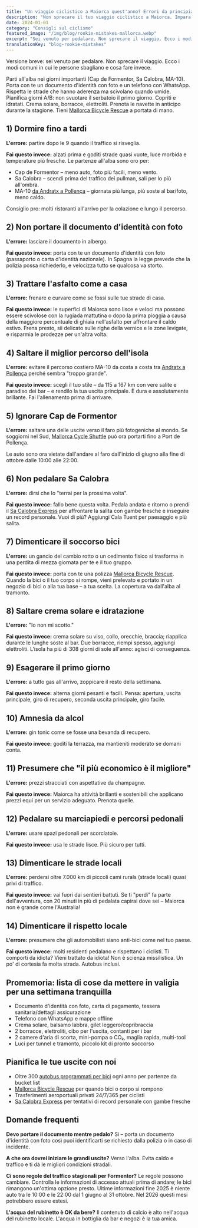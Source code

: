 ```yaml
---
title: "Un viaggio ciclistico a Maiorca quest'anno? Errori da principiante da evitare!"
description: "Non sprecare il tuo viaggio ciclistico a Maiorca. Impara gli errori comuni dei principianti e cosa fare invece, dalle partenze all'alba all'attrezzatura essenziale e all'etichetta locale."
date: 2024-01-01
category: "Consigli sul ciclismo"
featured_image: "/img/blog/rookie-mistakes-mallorca.webp"
excerpt: "Sei venuto per pedalare. Non sprecare il viaggio. Ecco i modi comuni in cui le persone sbagliano e cosa fare invece."
translationKey: "blog-rookie-mistakes"
---
```


Versione breve: sei venuto per pedalare. Non sprecare il viaggio. Ecco i modi comuni in cui le persone sbagliano e cosa fare invece.

Parti all'alba nei giorni importanti (Cap de Formentor, Sa Calobra, MA-10).
Porta con te un documento d'identità con foto e un telefono con WhatsApp.
Rispetta le strade che hanno aderenza ma scivolano quando umide.
Pianifica giorni A/B: non svuotare il serbatoio il primo giorno.
Copriti e idratati. Crema solare, borracce, elettroliti.
Prenota le navette in anticipo durante la stagione. Tieni <a href="https://mallorcacycleshuttle.company.site/products/Rescue-&-Recovery-c15728236" target="_blank">Mallorca Bicycle Rescue</a> a portata di mano.

## 1) Dormire fino a tardi
**L'errore:** partire dopo le 9 quando il traffico si risveglia.

**Fai questo invece:** alzati prima e goditi strade quasi vuote, luce morbida e temperature più fresche. Le partenze all'alba sono oro per:

- Cap de Formentor – meno auto, foto più facili, meno vento.
- Sa Calobra – scendi prima del traffico dei pullman, sali per lo più all'ombra.
- MA-10 <a href="/it/shuttle-bici/guida-andratx-pollenca/" target="_blank">da Andratx a Pollença</a> – giornata più lunga, più soste al bar/foto, meno caldo.

Consiglio pro: molti ristoranti all'arrivo per la colazione e lungo il percorso.

## 2) Non portare il documento d'identità con foto
**L'errore:** lasciare il documento in albergo.

**Fai questo invece:** porta con te un documento d'identità con foto (passaporto o carta d'identità nazionale). In Spagna la legge prevede che la polizia possa richiederlo, e velocizza tutto se qualcosa va storto.

## 3) Trattare l'asfalto come a casa
**L'errore:** frenare e curvare come se fossi sulle tue strade di casa.

**Fai questo invece:** le superfici di Maiorca sono lisce e veloci ma possono essere scivolose con la rugiada mattutina o dopo la prima pioggia a causa della maggiore percentuale di ghiaia nell'asfalto per affrontare il caldo estivo. Frena presto, sii delicato sulle righe della vernice e le zone levigate, e risparmia le prodezze per un'altra volta.

## 4) Saltare il miglior percorso dell'isola
**L'errore:** evitare il percorso costiero MA-10 da costa a costa tra <a href="/it/shuttle-bici/guida-andratx-pollenca/" target="_blank">Andratx a Pollença</a> perché sembra "troppo grande".

**Fai questo invece:** scegli il tuo stile – da 115 a 167 km con vere salite e paradiso dei bar – e rendilo la tua uscita principale. È dura e assolutamente brillante. Fai l'allenamento prima di arrivare.

## 5) Ignorare Cap de Formentor
**L'errore:** saltare una delle uscite verso il faro più fotogeniche al mondo. Se soggiorni nel Sud, <a href="https://mallorcacycleshuttle.company.site/products/Scheduled-Bike-Buses-c15728235" target="_blank">Mallorca Cycle Shuttle</a> può ora portarti fino a Port de Pollença.

Le auto sono ora vietate dall'andare al faro dall'inizio di giugno alla fine di ottobre dalle 10:00 alle 22:00.

## 6) Non pedalare Sa Calobra
**L'errore:** dirsi che lo "terrai per la prossima volta".

**Fai questo invece:** fallo bene questa volta. Pedala andata e ritorno o prendi il <a href="https://mallorcacycleshuttle.company.site/products/Scheduled-Bike-Buses-c15728235" target="_blank">Sa Calobra Express</a> per affrontare la salita con gambe fresche e inseguire un record personale. Vuoi di più? Aggiungi Cala Tuent per paesaggio e più salita.

## 7) Dimenticare il soccorso bici
**L'errore:** un gancio del cambio rotto o un cedimento fisico si trasforma in una perdita di mezza giornata per te e il tuo gruppo.

**Fai questo invece:** porta con te una polizza <a href="https://mallorcacycleshuttle.company.site/products/Rescue-&-Recovery-c15728236" target="_blank">Mallorca Bicycle Rescue</a>. Quando la bici o il tuo corpo si rompe, vieni prelevato e portato in un negozio di bici o alla tua base – a tua scelta. La copertura va dall'alba al tramonto.

## 8) Saltare crema solare e idratazione
**L'errore:** "Io non mi scotto."

**Fai questo invece:** crema solare su viso, collo, orecchie, braccia; riapplica durante le lunghe soste al bar. Due borracce, riempi spesso, aggiungi elettroliti. L'isola ha più di 308 giorni di sole all'anno: agisci di conseguenza.

## 9) Esagerare il primo giorno
**L'errore:** a tutto gas all'arrivo, zoppicare il resto della settimana.

**Fai questo invece:** alterna giorni pesanti e facili. Pensa: apertura, uscita principale, giro di recupero, seconda uscita principale, giro facile.

## 10) Amnesia da alcol
**L'errore:** gin tonic come se fosse una bevanda di recupero.

**Fai questo invece:** goditi la terrazza, ma mantieniti moderato se domani conta.

## 11) Presumere che "il più economico è il migliore"
**L'errore:** prezzi stracciati con aspettative da champagne.

**Fai questo invece:** Maiorca ha attività brillanti e sostenibili che applicano prezzi equi per un servizio adeguato. Prenota quelle.

## 12) Pedalare su marciapiedi e percorsi pedonali
**L'errore:** usare spazi pedonali per scorciatoie.

**Fai questo invece:** usa le strade lisce. Più sicuro per tutti.

## 13) Dimenticare le strade locali
**L'errore:** perdersi oltre 7.000 km di piccoli cami rurals (strade locali) quasi privi di traffico.

**Fai questo invece:** vai fuori dai sentieri battuti. Se ti "perdi" fa parte dell'avventura, con 20 minuti in più di pedalata capirai dove sei – Maiorca non è grande come l'Australia!

## 14) Dimenticare il rispetto locale
**L'errore:** presumere che gli automobilisti siano anti-bici come nel tuo paese.

**Fai questo invece:** molti residenti pedalano e rispettano i ciclisti. Ti comporti da idiota? Vieni trattato da idiota! Non è scienza missilistica. Un po' di cortesia fa molta strada. Autobus inclusi.

## Promemoria: lista di cose da mettere in valigia per una settimana tranquilla
- Documento d'identità con foto, carta di pagamento, tessera sanitaria/dettagli assicurazione
- Telefono con WhatsApp e mappe offline
- Crema solare, balsamo labbra, gilet leggero/copribraccia
- 2 borracce, elettroliti, cibo per l'uscita, contanti per i bar
- 2 camere d'aria di scorta, mini-pompa o CO₂, maglia rapida, multi-tool
- Luci per tunnel e tramonto, piccolo kit di pronto soccorso

## Pianifica le tue uscite con noi
- Oltre 300 <a href="https://mallorcacycleshuttle.company.site/products/Scheduled-Bike-Buses-c15728235" target="_blank">autobus programmati per bici</a> ogni anno per partenze da bucket list
- <a href="https://mallorcacycleshuttle.company.site/products/Rescue-&-Recovery-c15728236" target="_blank">Mallorca Bicycle Rescue</a> per quando bici o corpo si rompono
- Trasferimenti aeroportuali privati 24/7/365 per ciclisti
- <a href="https://mallorcacycleshuttle.company.site/products/Scheduled-Bike-Buses-c15728235" target="_blank">Sa Calobra Express</a> per tentativi di record personale con gambe fresche

## Domande frequenti

**Devo portare il documento mentre pedalo?**
Sì – porta un documento d'identità con foto così puoi identificarti se richiesto dalla polizia o in caso di incidente.

**A che ora dovrei iniziare le grandi uscite?**
Verso l'alba. Evita caldo e traffico e ti dà le migliori condizioni stradali.

**Ci sono regole del traffico stagionali per Formentor?**
Le regole possono cambiare. Controlla le informazioni di accesso attuali prima di andare; le bici rimangono un'ottima opzione presto. Ultime informazioni fine 2025 è niente auto tra le 10:00 e le 22:00 dal 1 giugno al 31 ottobre. Nel 2026 questi mesi potrebbero essere estesi.

**L'acqua del rubinetto è OK da bere?**
Il contenuto di calcio è alto nell'acqua del rubinetto locale. L'acqua in bottiglia da bar e negozi è la tua amica.
